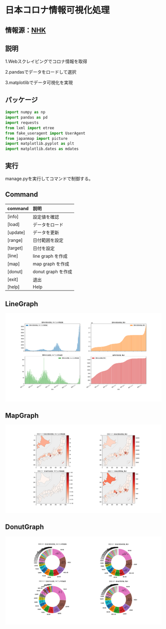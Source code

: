 # 日本コロナ情報可視化処理
## 情報源：[NHK](https://www3.nhk.or.jp/news/special/coronavirus/)

## 説明
1.Webスクレイピングでコロナ情報を取得

2.pandasでデータをロードして選択

3.matplotlibでデータ可視化を実現

## パッケージ
```python
import numpy as np
import pandas as pd
import requests
from lxml import etree
from fake_useragent import UserAgent
from japanmap import picture
import matplotlib.pyplot as plt
import matplotlib.dates as mdates
```
## 実行
manage.pyを実行してコマンドで制御する。

## Command
|command|説明|
|:---|:---|
|[info]  | 設定値を確認|
|[load]  | データをロード|
|[update]| データを更新|
|[range] | 日付範囲を設定 |
|[target]| 日付を設定 |
|[line]  | line graph  を作成|
|[map]   | map graph   を作成|
|[donut] | donut graph を作成|
|[exit]  | 退出 |
|[help]  | Help|

## LineGraph
![alt png](pic/linegraph.png)

## MapGraph
![alt png](pic/mapgraph.png)

## DonutGraph
![alt png](pic/donutgraph.png)
